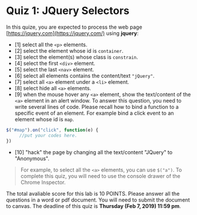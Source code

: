 # Quiz 1: JQuery Selectors

In this quize, you are expected to process the web page  [https://jquery.com](https://jquery.com/) using **jquery**:

* [1] select all the `<p>` elements.
* [2] select the element whose id is `container`.
* [3] select  the element(s) whose class is `constrain`.
* [4] select the first `<div>` element.
* [5] select the last `<nav>` element.
* [6] select  all elements contains the content/text `"jQuery"`.
* [7] select  all `<a>` element under a `<li>` element.
* [8] select hide all `<a>` elements.
* [9] when the mouse hover any `<a>` element, show the text/content of the `<a>` element in an alert window. To answer this question, you need to write several lines of code. Please recall how to bind a function to a specific event of an element. For example bind a click event to an element whose id is `map`.
```JavaScript
$("#map").on("click", function(e) {
     //put your codes here.
})
```
* [10] "hack" the page by changing all the text/content "JQuery" to "Anonymous".

>  For example, to select all the `<a>` elements, you can use `$("a")`. To complete this quiz, you will need to use the console drawer of the Chrome Inspector.

The total avaliable score for this lab is 10 POINTS. Please answer all the questions in a word or pdf document. You will need to submit the document to canvas. The deadline of this quiz is **Thursday (Feb 7, 2019) 11:59 pm**.
